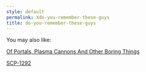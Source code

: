 ```yaml
---
style: default
permalink: Xdo-you-remember-these-guys
title: do-you-remember-these-guys
---
```

You may also like:

[Of Portals,  Plasma Cannons And Other Boring Things](http://scp-wiki.net/of-portals-plasma-cannons-and-other-boring-things)

[SCP-1292](http://scp-wiki.net/scp-1292)

